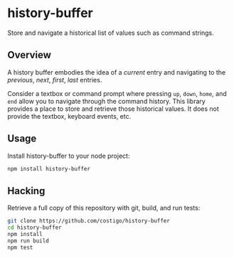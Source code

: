 # history-buffer

Store and navigate a historical list of values such as command strings.

## Overview

A history buffer embodies the idea of a *current* entry and navigating to
the *previous*, *next*, *first*, *last* entries.

Consider a textbox or command prompt where pressing `up`, `down`, `home`, and
`end` allow you to navigate through the command history. This library provides
a place to store and retrieve those historical values. It does not provide the
textbox, keyboard events, etc.

## Usage

Install history-buffer to your node project:

```bash
npm install history-buffer
```

## Hacking

Retrieve a full copy of this repository with git, build, and run tests:

```bash
git clone https://github.com/costigo/history-buffer
cd history-buffer
npm install
npm run build
npm test
```
